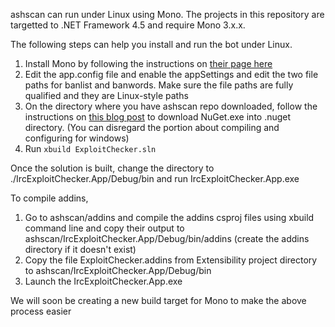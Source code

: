 ashscan can run under Linux using Mono. The projects in this repository are targetted to .NET Framework 4.5 and require Mono 3.x.x.

The following steps can help you install and run the bot under Linux.


1. Install Mono by following the instructions on [their page here](http://www.mono-project.com/docs/getting-started/install/linux/) 
2. Edit the app.config file and enable the appSettings and edit the two file paths for banlist and banwords. Make sure the file paths are fully qualified and they are Linux-style paths
3. On the directory where you have ashscan repo downloaded, follow the instructions on [this blog post](http://dlafferty.blogspot.com/2013/08/building-your-microsoft-solution-with.html) to download NuGet.exe into .nuget directory. (You can disregard the portion about compiling and configuring for windows) 
4. Run `xbuild ExploitChecker.sln`


Once the solution is built, change the directory to ./IrcExploitChecker.App/Debug/bin and run IrcExploitChecker.App.exe


To compile addins, 

1. Go to ashscan/addins and compile the addins csproj files using xbuild command line and copy their output to ashscan/IrcExploitChecker.App/Debug/bin/addins (create the addins directory if it doesn't exist)
2. Copy the file ExploitChecker.addins from Extensibility project directory to ashscan/IrcExploitChecker.App/Debug/bin
3. Launch the IrcExploitChecker.App.exe


We will soon be creating a new build target for Mono to make the above process easier

